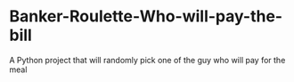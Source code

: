# Banker-Roulette-Who-will-pay-the-bill
A Python project that will randomly pick one of the guy who will pay for the meal

